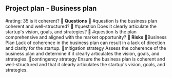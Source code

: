 

## Project plan - Business plan
#rating: 35
is it coherent?
**💭 Questions**
💭 #question Is the business plan coherent and well-structured?
 💭 #question Does it clearly articulate the startup's vision, goals, and strategies?
 💭 #question Is the plan comprehensive and aligned with the market opportunity?
**🚨 Risks**
🚨Business Plan
Lack of coherence in the business plan can result in a lack of direction and clarity for the startup.
🚨mitigation strategy
Assess the coherence of the business plan and determine if it clearly articulates the vision, goals, and strategies.
🚨contingency strategy
Ensure the business plan is coherent and well-structured and that it clearly articulates the startup's vision, goals, and strategies.




